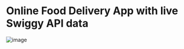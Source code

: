 # Online Food Delivery App with live Swiggy API data

![image](https://github.com/saurabh-singh-9090/food-ordering-app/assets/164728355/b60fb378-f0bd-464a-add2-d44a5bf1fadc)
